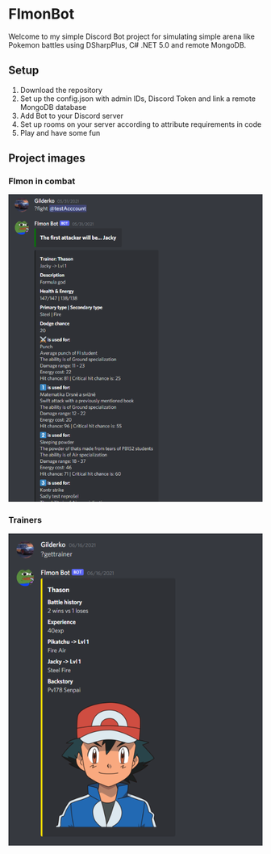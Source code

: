 # FImonBot

Welcome to my simple Discord Bot project for simulating simple arena 
like Pokemon battles using DSharpPlus, C# .NET 5.0 and remote MongoDB.

## Setup

1. Download the repository
2. Set up the config.json with admin IDs, Discord Token and link a remote MongoDB database
3. Add Bot to your Discord server
4. Set up rooms on your server according to attribute requirements in code
5. Play and have some fun

## Project images
### FImon in combat
![alt text](https://github.com/Gilderko/FImonBot/blob/master/Tutorial/Images/Fight.png?raw=true)

### Trainers
![alt text](https://github.com/Gilderko/FImonBot/blob/master/Tutorial/Images/Trainer.png?raw=true)

